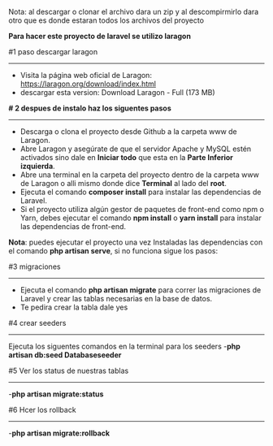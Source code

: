 Nota: al descargar o clonar el archivo dara un zip y al descompirmirlo dara otro que es donde estaran todos los archivos del proyecto

**Para hacer este proyecto de laravel se utilizo laragon**

  #1 paso descargar laragon <hr>

- Visita la página web oficial de Laragon: https://laragon.org/download/index.html
- descargar esta version: Download Laragon - Full (173 MB)


**# 2 despues de instalo haz los siguentes pasos**<hr>
- Descarga o clona el proyecto desde Github a la carpeta www de Laragon.
- Abre Laragon y asegúrate de que el servidor Apache y MySQL estén activados sino dale en **Iniciar todo** que esta en la **Parte Inferior izquierda**.
- Abre una terminal en la carpeta del proyecto dentro de la carpeta www de Laragon o alli mismo donde dice **Terminal** al lado del **root**.
- Ejecuta el comando **composer install** para instalar las dependencias de Laravel.
- Si el proyecto utiliza algún gestor de paquetes de front-end como npm o Yarn, debes ejecutar el comando **npm install** o **yarn install** para instalar las dependencias de front-end.

**Nota**: puedes ejecutar el proyecto una vez Instaladas las dependencias con el comando **php artisan serve**, si no funciona sigue los pasos: 

#3 migraciones <hr>
- Ejecuta el comando **php artisan migrate** para correr las migraciones de Laravel y crear las tablas necesarias en la base de datos.
- Te pedira crear la tabla dale yes

#4 crear seeders<hr>

Ejecuta los siguentes comandos en la terminal para los seeders
-**php artisan db:seed Databaseseeder**

#5 Ver los status de nuestras tablas <hr>

-**php artisan migrate:status**

#6 Hcer los rollback<hr>
-**php artisan migrate:rollback**
